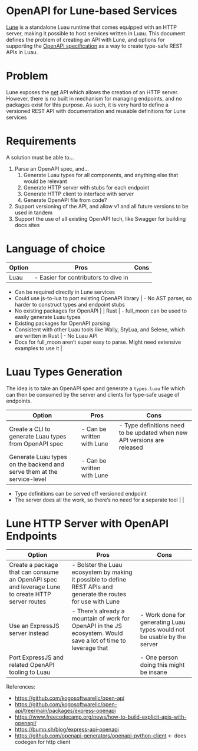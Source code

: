 # OpenAPI for Lune-based Services

[Lune](https://lune-org.github.io/docs) is a standalone Luau runtime that comes equipped with an HTTP server, making it possible to host services written in Luau. This document defines the problem of creating an API with Lune, and options for supporting the [OpenAPI specification](https://swagger.io/specification/) as a way to create type-safe REST APIs in Luau.

# Problem

Lune exposes the [net](https://lune-org.github.io/docs/api-reference/net) API which allows the creation of an HTTP server. However, there is no built in mechanism for managing endpoints, and no packages exist for this purpose. As such, it is very hard to define a versioned REST API with documentation and reusable definitions for Lune services

# Requirements

A solution must be able to…

1. Parse an OpenAPI spec, and…
    1. Generate Luau types for all components, and anything else that would be relevant
    2. Generate HTTP server with stubs for each endpoint
    3. Generate HTTP client to interface with server
    4. Generate OpenAPI file from code?
2. Support versioning of the API, and allow v1 and all future versions to be used in tandem
3. Support the use of all existing OpenAPI tech, like Swagger for building docs sites

# Language of choice

| Option | Pros                                 | Cons |
| ------ | ------------------------------------ | ---- |
| Luau   | - Easier for contributors to dive in |
- Can be required directly in Lune services
- Could use js-to-lua to port existing OpenAPI library | - No AST parser, so harder to construct types and endpoint stubs
- No existing packages for OpenAPI |
| Rust | - full_moon can be used to easily generate Luau types
- Existing packages for OpenAPI parsing
- Consistent with other Luau tools like Wally, StyLua, and Selene, which are written in Rust | - No Luau API
- Docs for full_moon aren’t super easy to parse. Might need extensive examples to use it |

# Luau Types Generation

The idea is to take an OpenAPI spec and generate a `types.luau` file which can then be consumed by the server and clients for type-safe usage of endpoints.

| Option                                                                 | Pros                       | Cons                                                                     |
| ---------------------------------------------------------------------- | -------------------------- | ------------------------------------------------------------------------ |
| Create a CLI to generate Luau types from OpenAPI spec                  | - Can be written with Lune | - Type definitions need to be updated when new API versions are released |
| Generate Luau types on the backend and serve them at the service-level | - Can be written with Lune |
- Type definitions can be served off versioned endpoint
- The server does all the work, so there’s no need for a separate tool |  |

# Lune HTTP Server with OpenAPI Endpoints

| Option                                                                                           | Pros                                                                                                             | Cons                                                                    |
| ------------------------------------------------------------------------------------------------ | ---------------------------------------------------------------------------------------------------------------- | ----------------------------------------------------------------------- |
| Create a package that can consume an OpenAPI spec and leverage Lune to create HTTP server routes | - Bolster the Luau ecosystem by making it possible to define REST APIs and generate the routes for use with Lune |                                                                         |
| Use an ExpressJS server instead                                                                  | - There’s already a mountain of work for OpenAPI in the JS ecosystem. Would save a lot of time to leverage that  | - Work done for generating Luau types would not be usable by the server |
| Port ExpressJS and related OpenAPI tooling to Luau                                               |                                                                                                                  | - One person doing this might be insane                                 |

References:

- https://github.com/kogosoftwarellc/open-api
- https://github.com/kogosoftwarellc/open-api/tree/main/packages/express-openapi
- https://www.freecodecamp.org/news/how-to-build-explicit-apis-with-openapi/
- https://bump.sh/blog/express-api-openapi
- https://github.com/openapi-generators/openapi-python-client ← does codegen for http client
